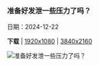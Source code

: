 ### 准备好发泄一些压力了吗？

日期：2024-12-22

**下载**  |  [1920x1080](https://cn.bing.com/th?id=OHR.FestivusCranes_ZH-CN2464862059_1920x1080.jpg)  |  [3840x2160](https://cn.bing.com/th?id=OHR.FestivusCranes_ZH-CN2464862059_UHD.jpg)

![准备好发泄一些压力了吗？](https://cn.bing.com/th?id=OHR.FestivusCranes_ZH-CN2464862059_1920x1080.jpg "钏路的两只丹顶鹤，北海道，日本 (© Wirestock, Inc./Alamy Stock Photo)")

